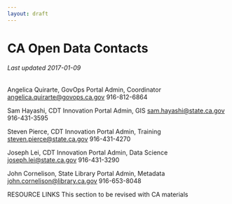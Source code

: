 ```yaml
---
layout: draft
---
```


# CA Open Data Contacts

###### Last updated 2017-01-09

Angelica Quirarte, GovOps
Portal Admin, Coordinator
angelica.quirarte@govops.ca.gov
916-812-6864

Sam Hayashi, CDT Innovation
Portal Admin, GIS
sam.hayashi@state.ca.gov
916-431-3595

Steven Pierce, CDT Innovation
Portal Admin, Training
steven.pierce@state.ca.gov
916-431-4270

Joseph Lei, CDT Innovation
Portal Admin, Data Science
joseph.lei@state.ca.gov
916-431-3290

John Cornelison, State Library
Portal Admin, Metadata
john.cornelison@library.ca.gov
916-653-8048

RESOURCE LINKS
This section to be revised with CA materials